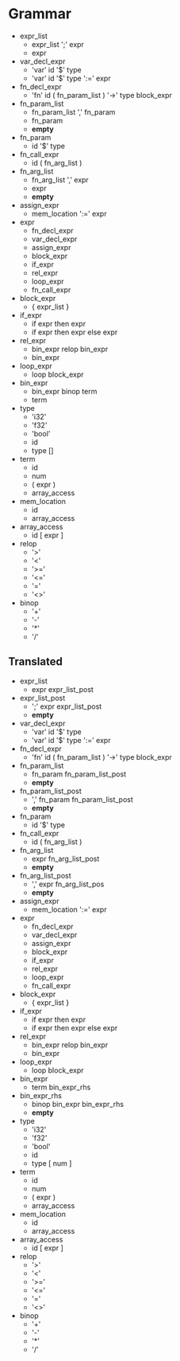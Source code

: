 # Grammar

- expr_list
  - expr_list ';' expr
  - expr
- var_decl_expr
  - 'var' id '$' type
  - 'var' id '$' type ':=' expr
- fn_decl_expr
  - 'fn' id ( fn_param_list ) '->' type block_expr
- fn_param_list
  - fn_param_list ',' fn_param
  - fn_param
  - **empty**
- fn_param
  - id '$' type
- fn_call_expr
  - id ( fn_arg_list )
- fn_arg_list
  - fn_arg_list ',' expr
  - expr
  - **empty**
- assign_expr
  - mem_location ':=' expr
- expr
  - fn_decl_expr
  - var_decl_expr
  - assign_expr
  - block_expr
  - if_expr
  - rel_expr
  - loop_expr
  - fn_call_expr
- block_expr
  - { expr_list }
- if_expr
  - if expr then expr
  - if expr then expr else expr
- rel_expr
  - bin_expr relop bin_expr
  - bin_expr
- loop_expr
  - loop block_expr
- bin_expr
  - bin_expr binop term
  - term
- type
  - 'i32'
  - 'f32'
  - 'bool'
  - id
  - type []
- term
  - id
  - num
  - ( expr )
  - array_access
- mem_location
  - id
  - array_access
- array_access
  - id [ expr ]
- relop
  - '>'
  - '<'
  - '>='
  - '<='
  - '='
  - '<>'
- binop
  - '+'
  - '-'
  - '*'
  - '/'

## Translated

- expr_list
  - expr expr_list_post
- expr_list_post
  - ';' expr expr_list_post
  - **empty**
- var_decl_expr
  - 'var' id '$' type
  - 'var' id '$' type ':=' expr
- fn_decl_expr
  - 'fn' id ( fn_param_list ) '->' type block_expr
- fn_param_list
  - fn_param fn_param_list_post
  - **empty**
- fn_param_list_post
  - ',' fn_param fn_param_list_post
  - **empty**
- fn_param
  - id '$' type
- fn_call_expr
  - id ( fn_arg_list )
- fn_arg_list
  - expr fn_arg_list_post
  - **empty**
- fn_arg_list_post
  - ',' expr fn_arg_list_pos
  - **empty**
- assign_expr
  - mem_location ':=' expr
- expr
  - fn_decl_expr
  - var_decl_expr
  - assign_expr
  - block_expr
  - if_expr
  - rel_expr
  - loop_expr
  - fn_call_expr
- block_expr
  - { expr_list }
- if_expr
  - if expr then expr
  - if expr then expr else expr
- rel_expr
  - bin_expr relop bin_expr
  - bin_expr
- loop_expr
  - loop block_expr
- bin_expr
  - term bin_expr_rhs
- bin_expr_rhs
  - binop bin_expr bin_expr_rhs
  - **empty**
- type
  - 'i32'
  - 'f32'
  - 'bool'
  - id
  - type [ num ]
- term
  - id
  - num
  - ( expr )
  - array_access
- mem_location
  - id
  - array_access
- array_access
  - id [ expr ]
- relop
  - '>'
  - '<'
  - '>='
  - '<='
  - '='
  - '<>'
- binop
  - '+'
  - '-'
  - '*'
  - '/'